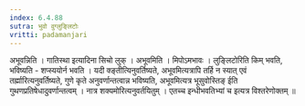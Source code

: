 ```yaml
---
index: 6.4.88
sutra: भुवो वुग्लुङ्लिटोः
vritti: padamanjari
---
```


  अभूवन्निति । गातिस्था इत्यादिना सिचो लुक् । अभूवमिति । मिपोऽमभावः । लुङ्लिटोरिति किम् भवति, भविष्यति - शप्स्ययोर्न भवति । यदी क्ङ्तीत्यिनुवर्तिष्यते, अभूवमित्यत्रापि तर्हि न स्यात् एवं तर्ह्मारित्यनुवर्तिष्यते, गुणे कृते अनुवर्णान्तत्वान्न भविष्यति, अभूवमित्यत्र भूसुवोस्तिङ् ईति गुथणप्रतिषेधादुवर्णान्तत्वम् । नात्र शक्यमोरित्यनुवर्तयितुम् । एतच्च इन्धीभवतिभ्यां च इत्यत्र विश्तरेणोक्तम् ॥